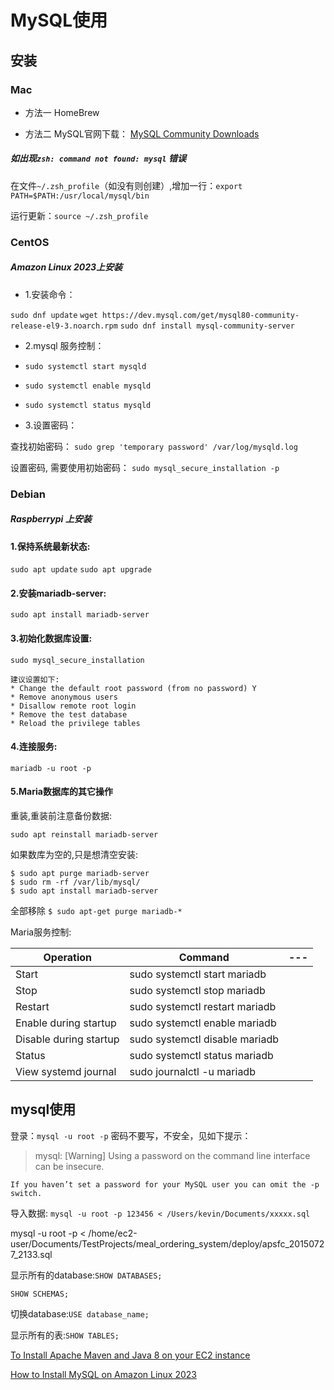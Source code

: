 # MySQL使用


## 安装

### Mac
* 方法一 HomeBrew

* 方法二 MySQL官网下载：
[MySQL Community Downloads](https://dev.mysql.com/downloads/)

##### 如出现`zsh: command not found: mysql` 错误

>
在文件`~/.zsh_profile`（如没有则创建）,增加一行：`export PATH=$PATH:/usr/local/mysql/bin`
>
运行更新：`source ~/.zsh_profile`

### CentOS

##### Amazon Linux 2023上安装

* 1.安装命令：

`sudo dnf update`
`wget https://dev.mysql.com/get/mysql80-community-release-el9-3.noarch.rpm`
`sudo dnf install mysql-community-server`

* 2.mysql 服务控制：

* `sudo systemctl start mysqld`
* `sudo systemctl enable mysqld`
* `sudo systemctl status mysqld`

* 3.设置密码：

查找初始密码：
`sudo grep 'temporary password' /var/log/mysqld.log`

设置密码, 需要使用初始密码：
`sudo mysql_secure_installation -p`

### Debian

##### Raspberrypi 上安装

#### 1.保持系统最新状态:

`sudo apt update`
`sudo apt upgrade`

#### 2.安装mariadb-server:

`sudo apt install mariadb-server`

#### 3.初始化数据库设置:

`sudo mysql_secure_installation`

	建议设置如下:
	* Change the default root password (from no password) Y
	* Remove anonymous users
	* Disallow remote root login
	* Remove the test database
	* Reload the privilege tables

#### 4.连接服务:

`mariadb -u root -p`

#### 5.Maria数据库的其它操作

重装,重装前注意备份数据:

`sudo apt reinstall mariadb-server`

如果数库为空的,只是想清空安装:

```
$ sudo apt purge mariadb-server
$ sudo rm -rf /var/lib/mysql/
$ sudo apt install mariadb-server
```

全部移除
`$ sudo apt-get purge mariadb-*`

Maria服务控制:

| Operation | Command | --- |
| --- | --- | --- |
| Start | sudo systemctl start mariadb |
| Stop | sudo systemctl stop mariadb |
| Restart | sudo systemctl restart mariadb |
| Enable during startup | sudo systemctl enable mariadb |
| Disable during startup | sudo systemctl disable mariadb |
| Status | sudo systemctl status mariadb |
| View systemd journal | sudo journalctl -u mariadb |

## mysql使用

登录：`mysql -u root -p` 密码不要写，不安全，见如下提示：

> mysql: [Warning] Using a password on the command line interface can be insecure.

```
If you haven’t set a password for your MySQL user you can omit the -p switch.
```

导入数据:
```mysql -u root -p 123456 < /Users/kevin/Documents/xxxxx.sql```

mysql -u root -p < /home/ec2-user/Documents/TestProjects/meal_ordering_system/deploy/apsfc_20150727_2133.sql



显示所有的database:`SHOW DATABASES;`

`SHOW SCHEMAS;`

切换database:`USE database_name;`

显示所有的表:`SHOW TABLES;`



[To Install Apache Maven and Java 8 on your EC2 instance](https://docs.aws.amazon.com/neptune/latest/userguide/iam-auth-connect-prerq.html)

[How to Install MySQL on Amazon Linux 2023](https://muleif.medium.com/how-to-install-mysql-on-amazon-linux-2023-5d39afa5bf11)